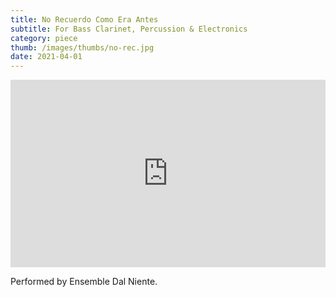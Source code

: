 ```yaml
---
title: No Recuerdo Como Era Antes
subtitle: For Bass Clarinet, Percussion & Electronics
category: piece
thumb: /images/thumbs/no-rec.jpg
date: 2021-04-01
---
```


<iframe width="100%" height="300" scrolling="no" frameborder="no" allow="autoplay" src="https://w.soundcloud.com/player/?url=https%3A//api.soundcloud.com/tracks/1939606673%3Fsecret_token%3Ds-VNrkZkmfAqE&color=%23ff5500&auto_play=false&hide_related=false&show_comments=true&show_user=true&show_reposts=false&show_teaser=true&visual=true"></iframe>

Performed by Ensemble Dal Niente.
